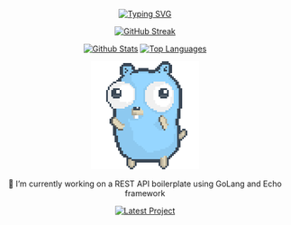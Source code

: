 <p align="center">
  <a href="https://git.io/typing-svg"><img src="https://readme-typing-svg.demolab.com?font=Fira+Code&weight=900&size=30&pause=1000&repeat=false&random=false&width=435&lines=Hey+there%2C+it's+Andrew!+%F0%9F%91%8B" alt="Typing SVG" /></a>
</p>

<p align="center">
  <a href="https://git.io/streak-stats"><img src="https://github-readme-streak-stats-psi-ashen.vercel.app?user=andrew-sameh&theme=monokai-metallian&hide_border=true&short_numbers=true" alt="GitHub Streak" /></a>
</p>

<p align="center">
  <a href="https://github.com/anuraghazra/github-readme-stats"><img alt="Github Stats" src="https://github-readme-stats-delta-murex-97.vercel.app/api/?username=andrew-sameh&show_icons=true&include_all_commits=true&count_private=true&theme=react&hide_border=true&bg_color=1F222E&title_color=F85D7F&icon_color=F8D866" height="192px"/></a>
  <a href="https://github.com/anuraghazra/github-readme-stats"><img alt="Top Languages" src="https://github-readme-stats-delta-murex-97.vercel.app/api/top-langs/?username=andrew-sameh&langs_count=8&layout=compact&theme=react&hide_border=true&bg_color=1F222E&title_color=F85D7F&icon_color=F8D866&hide=Jupyter%20Notebook,Roff,HTML,CSS,PHP,Hack" height="192px"/></a>
</p>

<p align="center">
  <img src="./dancing-gopher.gif" alt="gopher dancing" />
</p>

<p align="center">🌱 I’m currently working on a REST API boilerplate using GoLang and Echo framework</p>    
<p align="center">
  <a href="https://github.com/andrew-sameh/echo-engine"><img src="https://github-readme-stats.vercel.app/api/pin/?username=andrew-sameh&repo=echo-engine" alt="Latest Project" /></a>
</p>
